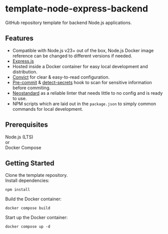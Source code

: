 # template-node-express-backend
GitHub repository template for backend Node.js applications.

## Features
- Compatible with Node.js v23+ out of the box, Node.js Docker image reference can be changed to different versions if needed.
- [Express.js](https://expressjs.com/)
- Hosted inside a Docker container for easy local development and distribution.
- [Convict](https://www.npmjs.com/package/convict) for clear & easy-to-read configuration.
- [Pre-commit](https://pre-commit.com) & [detect-secrets](https://github.com/Yelp/detect-secrets) hook to scan for sensitive information before commiting.
- [Neostandard](https://github.com/neostandard/neostandard) as a reliable linter that needs little to no config and is ready to use.
- NPM scripts which are laid out in the `package.json` to simply common commands for local development.

## Prerequisites
Node.js (LTS)  
or  
Docker Compose

## Getting Started
Clone the template repository.  
Install dependencies:
```
npm install
```
Build the Docker container:
```
docker compose build
```
Start up the Docker container:
```
docker compose up -d
```
